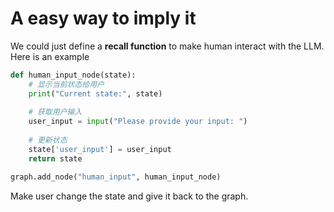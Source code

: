 # A easy way to imply it
We could just define a **recall function** to make human interact with the LLM.
Here is an example
```python
def human_input_node(state):
    # 显示当前状态给用户
    print("Current state:", state)
    
    # 获取用户输入
    user_input = input("Please provide your input: ")
    
    # 更新状态
    state['user_input'] = user_input
    return state

graph.add_node("human_input", human_input_node)
```
Make user change the state and give it back to the graph.
